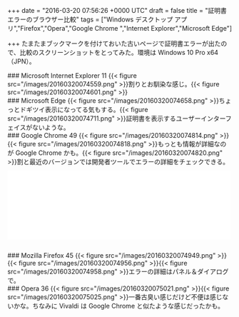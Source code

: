 
+++
date = "2016-03-20 07:56:26 +0000 UTC"
draft = false
title = "証明書エラーのブラウザー比較"
tags = ["Windows デスクトップ アプリ","Firefox","Opera","Google Chrome ","Internet Explorer","Microsoft Edge"]

+++
たまたまブックマークを付けておいた古いページで証明書エラーが出たので、比較のスクリーンショットをとってみた。環境は Windows 10  Pro x64（JPN）。<style>
#entry-10328537792367738078 img { border: 1px solid silver; }
</style><br/>


<div class="section">
    ### Microsoft Internet Explorer 11
    {{< figure src="/images/20160320074559.png"  >}}割りとお馴染な感じ。{{< figure src="/images/20160320074601.png"  >}}<br/>


</div>
<div class="section">
    ### Microsoft Edge
    {{< figure src="/images/20160320074658.png"  >}}ちょっとドギツイ表示になってる気もする。{{< figure src="/images/20160320074711.png"  >}}証明書を表示するユーザーインターフェイスがないような。

</div>
<div class="section">
    ### Google Chrome 49
    {{< figure src="/images/20160320074814.png"  >}}{{< figure src="/images/20160320074818.png"  >}}もっとも情報が詳細なのが Google Chrome かも。{{< figure src="/images/20160320074820.png"  >}}割と最近のバージョンでは開発者ツールでエラーの詳細をチェックできる。<iframe src="//hatenablog-parts.com/embed?url=http%3A%2F%2Fgoogledevjp.blogspot.jp%2F2016%2F02%2Fdraft-devtools.html" title="DevTools へのセキュリティ パネル導入について" class="embed-card embed-webcard" scrolling="no" frameborder="0" style="display: block; width: 100%; height: 155px; max-width: 500px; margin: 10px 0px;"></iframe><br/>


</div>
<div class="section">
    ### Mozilla Firefox 45
    {{< figure src="/images/20160320074949.png"  >}}{{< figure src="/images/20160320074956.png"  >}}{{< figure src="/images/20160320074958.png"  >}}エラーの詳細はパネル＆ダイアログで。

</div>
<div class="section">
    ### Opera 36
    {{< figure src="/images/20160320075021.png"  >}}{{< figure src="/images/20160320075025.png"  >}}一番古臭い感じだけど不便は感じないかな。ちなみに Vivaldi は Google Chrome と似たような感じだったかも。

</div>

